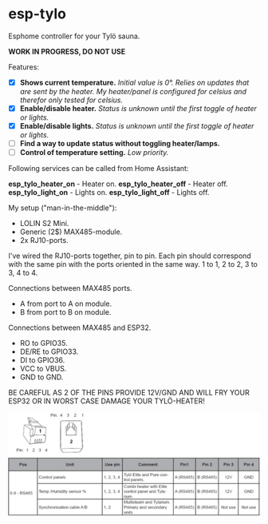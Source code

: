 # esp-tylo
 Esphome controller for your Tylö sauna.

**WORK IN PROGRESS, DO NOT USE**

Features:

- [X] **Shows current temperature.**
*Initial value is 0°. Relies on updates that are sent by the heater.*
*My heater/panel is configured for celsius and therefor only tested for celsius.* 
- [X] **Enable/disable heater.**
*Status is unknown until the first toggle of heater or lights.*
- [X] **Enable/disable lights.**
*Status is unknown until the first toggle of heater or lights.*
- [ ] **Find a way to update status without toggling heater/lamps.**
- [ ] **Control of temperature setting.**
*Low priority.*

Following services can be called from Home Assistant:

**esp_tylo_heater_on** - Heater on.
**esp_tylo_heater_off** - Heater off.
**esp_tylo_light_on** - Lights on.
**esp_tylo_light_off** - Lights off.

My setup ("man-in-the-middle"):
* LOLIN S2 Mini.
* Generic (2$) MAX485-module.
* 2x RJ10-ports.

I've wired the RJ10-ports together, pin to pin.
Each pin should correspond with the same pin with the ports oriented in the same way.
1 to 1, 2 to 2, 3 to 3, 4 to 4.

Connections between MAX485 ports.
* A from port to A on module.
* B from port to B on module.

Connections between MAX485 and ESP32.

* RO to GPIO35.
* DE/RE to GPIO33.
* DI to GPIO36.
* VCC to VBUS.
* GND to GND.

BE CAREFUL AS 2 OF THE PINS PROVIDE 12V/GND AND WILL FRY YOUR ESP32 OR IN WORST CASE DAMAGE YOUR TYLÖ-HEATER!

![Pinout provided by Tylö](https://github.com/vkoppelo/esp-tylo/blob/main/Images/pinout.jpg)

